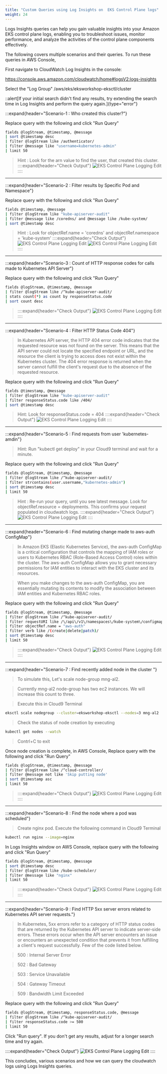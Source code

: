 ```yaml
---
title: "Custom Queries using Log Insights on  EKS Control Plane logs"
weight: 24
---
```


Logs Insights queries can help you gain valuable insights into your Amazon EKS control plane logs, enabling you to troubleshoot issues, monitor performance, and analyze the activities of the control plane components effectively. 

The following covers multiple scenarios and their queries.  To run these queries in AWS Console, 

First navigate to CloudWatch Log Insights in the console:

https://console.aws.amazon.com/cloudwatch/home#logsV2:logs-insights

Select the "Log Group" /aws/eks/eksworkshop-eksctl/cluster  

::alert[If your initial search didn't find any results, try extending the search time in Log Insights and perform the query again.]{type="error"}



:::expand{header="Scenario-1 : Who created this cluster?"}

Replace query with the following and click "Run Query"

```bash
fields @logStream, @timestamp, @message
| sort @timestamp desc
| filter @logStream like /authenticator/
| filter @message like "username=kubernetes-admin"
| limit 50
```
> Hint : Look for the arn value to find the user, that created this cluster.
::::expand{header="Check Output"}
![EKS Control Plane Logging Edit](/static/images/detective-controls/log-insights/custom-query-sc1.png)
::::

---

:::expand{header="Scenario-2 :  Filter results by Specific Pod and Namespace"}

Replace query with the following and click "Run Query"

```bash
fields @timestamp, @message
| filter @logStream like "kube-apiserver-audit"
| filter @message like /coredns/ and @message like /kube-system/
| sort @timestamp desc
```
> Hint : Look for objectRef.name = 'coredns' and objectRef.namespace = 'kube-system'
::::expand{header="Check Output"}
![EKS Control Plane Logging Edit](/static/images/detective-controls/log-insights/custom-query-1.png)
![EKS Control Plane Logging Edit](/static/images/detective-controls/log-insights/custom-query-2.png)
::::

---

:::expand{header="Scenario-3 :  Count of HTTP response codes for calls made to Kubernetes API Server"}

Replace query with the following and click "Run Query"

```bash
fields @logStream, @timestamp, @message
| filter @logStream like /^kube-apiserver-audit/
| stats count(*) as count by responseStatus.code
| sort count desc
```

>::::expand{header="Check Output"}
![EKS Control Plane Logging Edit](/static/images/detective-controls/log-insights/custom-query-sc3.png)
::::

---

:::expand{header="Scenario-4 :  Filter HTTP Status Code 404"}

> In Kubernetes API server, the HTTP 404 error code indicates that the requested resource was not found on the server. This means that the API server could not locate the specified endpoint or URL, and the resource the client is trying to access does not exist within the Kubernetes cluster. The 404 error response is returned when the server cannot fulfill the client's request due to the absence of the requested resource.

Replace query with the following and click "Run Query"


```bash
fields @timestamp, @message
| filter @logStream like "kube-apiserver-audit"
| filter responseStatus.code like /404/
| sort @timestamp desc
```
> Hint: Look for responseStatus.code = 404
::::expand{header="Check Output"}
![EKS Control Plane Logging Edit](/static/images/detective-controls/log-insights/custom-query-sc4.png)
::::

---


:::expand{header="Scenario-5 : Find requests from user 'kubernetes-amdin"}

> Hint: Run "kubectl get deploy" in your Cloud9 terminal and wait for a minute.

Replace query with the following and click "Run Query"


```bash
fields @logStream, @timestamp, @message
| filter @logStream like /^kube-apiserver-audit/
| filter strcontains(user.username,"kubernetes-admin")
| sort @timestamp desc
| limit 50
```
> Hint : Re-run your query, until you see latest message.  Look for objectRef.resource = deployments. This confirms your request populated in cloudwatch logs.
::::expand{header="Check Output"}
![EKS Control Plane Logging Edit](/static/images/detective-controls/log-insights/custom-query-sc5.png)
::::

---

:::expand{header="Scenario-6 : Find mutating change made to aws-auth ConfigMap"}

> In Amazon EKS (Elastic Kubernetes Service), the aws-auth ConfigMap is a critical configuration that controls the mapping of IAM roles or users to Kubernetes RBAC (Role-Based Access Control) roles within the cluster. The aws-auth ConfigMap allows you to grant necessary permissions for IAM entities to interact with the EKS cluster and its resources.

> When you make changes to the aws-auth ConfigMap, you are essentially mutating its contents to modify the association between IAM entities and Kubernetes RBAC roles.

Replace query with the following and click "Run Query"

```bash
fields @logStream, @timestamp, @message
| filter @logStream like /^kube-apiserver-audit/
| filter requestURI like /\/api\/v1\/namespaces\/kube-system\/configmaps/
| filter objectRef.name = "aws-auth"
| filter verb like /(create|delete|patch)/
| sort @timestamp desc
| limit 50
```

>::::expand{header="Check Output"}
![EKS Control Plane Logging Edit](/static/images/detective-controls/log-insights/custom-query-sc6.png)
::::

---

:::expand{header="Scenario-7 : Find recently added node in the cluster "}

> To simulate this, Let's scale node-group mng-al2.  

> Currently mng-al2 node-group has two ec2 instances. We will increase this count to three. 

> Execute this in Cloud9 Terminal
```bash
eksctl scale nodegroup --cluster=eksworkshop-eksctl --nodes=3 mng-al2
```
> Check the status of node creation by executing 
```bash
kubectl get nodes --watch
```
> Contrl+C to exit

Once node creation is complete, in AWS Console, Replace query with the following and click "Run Query"

```bash
fields @logStream, @timestamp, @message
| filter @logStream like /^cloud-controller/
| filter @message not like 'Skip putting node'
| sort @timestamp asc
| limit 50
```

>::::expand{header="Check Output"}
![EKS Control Plane Logging Edit](/static/images/detective-controls/log-insights/custom-query-sc7.png)
::::

---

:::expand{header="Scenario-8 : Find the node where a pod was scheduled"}

> Create nginx pod. Execute the following command in Cloud9 Terminal

```bash
kubectl run nginx --image=nginx
```

In Logs Insights window on AWS Console, replace query with the following and click "Run Query"

```bash
fields @logStream, @timestamp, @message
| sort @timestamp desc
| filter @logStream like /kube-scheduler/
| filter @message like "nginx"
| limit 50
```

> ::::expand{header="Check Output"}
![EKS Control Plane Logging Edit](/static/images/detective-controls/log-insights/custom-query-sc8.png)
::::

---

:::expand{header="Scenario-9 : Find HTTP 5xx server errors related to Kubernetes API server requests."}

> In Kubernetes, 5xx errors refer to a category of HTTP status codes that are returned by the Kubernetes API server to indicate server-side errors. These errors occur when the API server encounters an issue or encounters an unexpected condition that prevents it from fulfilling a client's request successfully. Few of the code listed below. 

> 500 : Internal Server Error

> 502 : Bad Gateway

> 503 : Service Unavailable

> 504 : Gateway Timeout

> 509 : Bandwidth Limit Exceeded

Replace query with the following and click "Run Query"

```bash
fields @logStream, @timestamp, responseStatus.code, @message
| filter @logStream like /^kube-apiserver-audit/
| filter responseStatus.code >= 500
| limit 50
```
Click "Run query".  If you don't get any results, adjust for a longer search time and try again.

::::expand{header="Check Output"}
![EKS Control Plane Logging Edit](/static/images/detective-controls/log-insights/custom-query-sc9.png)
::::

This concludes, various scenarios and how we can query the cloudwatch logs using Logs Insights queries.